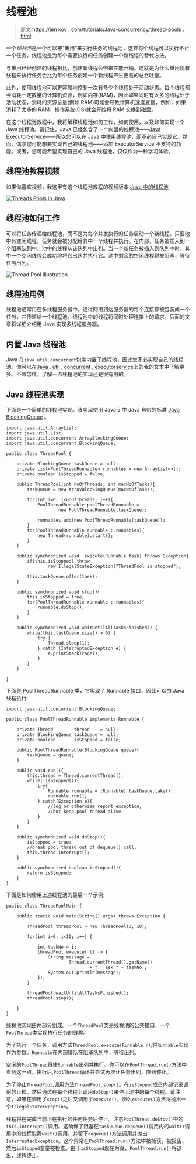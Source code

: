 # 线程池

> 原文:[https://jen kov . com/tutorials/Java-concurrency/thread-pools . html](https://jenkov.com/tutorials/java-concurrency/thread-pools.html)

一个*线程池*是一个可以被“重用”来执行任务的线程池，这样每个线程可以执行不止一个任务。线程池是为每个需要执行的任务创建一个新线程的替代方法。

与重用已经创建的线程相比，创建新线程会带来性能开销。这就是为什么重用现有线程来执行任务会比为每个任务创建一个新线程产生更高的总吞吐量。

此外，使用线程池可以更容易地控制一次有多少个线程处于活动状态。每个线程都会消耗一定数量的计算机资源，例如内存(RAM)，因此如果同时有太多的线程处于活动状态，消耗的资源总量(例如 RAM)可能会导致计算机速度变慢，例如，如果消耗了太多的 RAM，操作系统(OS)就会开始将 RAM 交换到磁盘。

在这个线程池教程中，我将解释线程池如何工作，如何使用，以及如何实现一个 Java 线程池。请记住，Java 已经包含了一个内置的线程池——[Java ExecutorService](/java-util-concurrent/executorservice.html)——所以您可以在 Java 中使用线程池，而不必自己实现它。然而，偶尔您可能想要实现自己的线程池——添加 ExecutorService 不支持的功能。或者，您可能希望实现自己的 Java 线程池，仅仅作为一种学习体验。

## 线程池教程视频

如果你喜欢视频，我这里有这个线程池教程的视频版本:[Java 中的线程池](https://www.youtube.com/watch?v=ZcKt5FYd3bU&list=PLL8woMHwr36EDxjUoCzboZjedsnhLP1j4&index=11 "Thread Pools in Java")

[![Threads Pools in Java](../Images/08c5d7ca096577dd8ec5f3530d6185ac.png)](https://www.youtube.com/watch?v=ZcKt5FYd3bU&list=PLL8woMHwr36EDxjUoCzboZjedsnhLP1j4&index=11 "Thread Pools in Java")

## 线程池如何工作

可以将任务传递给线程池，而不是为每个并发执行的任务启动一个新线程。只要池中有空闲线程，任务就会被分配给其中一个线程并执行。在内部，任务被插入到一个[阻塞队列](blocking-queues.html)中，池中的线程从该队列中出列。当一个新任务被插入到队列中时，其中一个空闲线程会成功地将它出队并执行它。池中剩余的空闲线程将被阻塞，等待任务出列。

![Thread Pool Illustration](../Images/f5eda8b5aa59d96ecdc82aff47ec60e9.png)

## 线程池用例

线程池通常用在多线程服务器中。通过网络到达服务器的每个连接都被包装成一个任务，并传递给一个线程池。线程池中的线程将同时处理连接上的请求。后面的文章将详细介绍用 Java 实现多线程服务器。

## 内置 Java 线程池

Java 在`java.util.concurrent`包中内置了线程池，因此您不必实现自己的线程池。你可以在[Java . util . concurrent . executorservice](/java-util-concurrent/executorservice.html)上的我的文本中了解更多。不管怎样，了解一点线程池的实现还是很有用的。

## Java 线程池实现

下面是一个简单的线程池实现。该实现使用 Java 5 中 Java 自带的标准 [Java BlockingQueue](/java-util-concurrent/blockingqueue.html) 。

```
import java.util.ArrayList;
import java.util.List;
import java.util.concurrent.ArrayBlockingQueue;
import java.util.concurrent.BlockingQueue;

public class ThreadPool {

    private BlockingQueue taskQueue = null;
    private List<PoolThreadRunnable> runnables = new ArrayList<>();
    private boolean isStopped = false;

    public ThreadPool(int noOfThreads, int maxNoOfTasks){
        taskQueue = new ArrayBlockingQueue(maxNoOfTasks);

        for(int i=0; i<noOfThreads; i++){
            PoolThreadRunnable poolThreadRunnable =
                    new PoolThreadRunnable(taskQueue);

            runnables.add(new PoolThreadRunnable(taskQueue));
        }
        for(PoolThreadRunnable runnable : runnables){
            new Thread(runnable).start();
        }
    }

    public synchronized void  execute(Runnable task) throws Exception{
        if(this.isStopped) throw
                new IllegalStateException("ThreadPool is stopped");

        this.taskQueue.offer(task);
    }

    public synchronized void stop(){
        this.isStopped = true;
        for(PoolThreadRunnable runnable : runnables){
            runnable.doStop();
        }
    }

    public synchronized void waitUntilAllTasksFinished() {
        while(this.taskQueue.size() > 0) {
            try {
                Thread.sleep(1);
            } catch (InterruptedException e) {
                e.printStackTrace();
            }
        }
    }

}

```

下面是 PoolThreadRunnable 类，它实现了 Runnable 接口，因此可以由 Java 线程执行:

```
import java.util.concurrent.BlockingQueue;

public class PoolThreadRunnable implements Runnable {

    private Thread        thread    = null;
    private BlockingQueue taskQueue = null;
    private boolean       isStopped = false;

    public PoolThreadRunnable(BlockingQueue queue){
        taskQueue = queue;
    }

    public void run(){
        this.thread = Thread.currentThread();
        while(!isStopped()){
            try{
                Runnable runnable = (Runnable) taskQueue.take();
                runnable.run();
            } catch(Exception e){
                //log or otherwise report exception,
                //but keep pool thread alive.
            }
        }
    }

    public synchronized void doStop(){
        isStopped = true;
        //break pool thread out of dequeue() call.
        this.thread.interrupt();
    }

    public synchronized boolean isStopped(){
        return isStopped;
    }
}

```

下面是如何使用上述线程池的最后一个示例:

```
public class ThreadPoolMain {

    public static void main(String[] args) throws Exception {

        ThreadPool threadPool = new ThreadPool(3, 10);

        for(int i=0; i<10; i++) {

            int taskNo = i;
            threadPool.execute( () -> {
                String message =
                        Thread.currentThread().getName()
                                + ": Task " + taskNo ;
                System.out.println(message);
            });
        }

        threadPool.waitUntilAllTasksFinished();
        threadPool.stop();

    }
}

```

线程池实现由两部分组成。一个`ThreadPool`类是线程池的公共接口，一个`PoolThread`类实现执行任务的线程。

为了执行一个任务，调用方法`ThreadPool.execute(Runnable r)`,将`Runnable`实现作为参数。`Runnable`在内部排队在[阻塞队列](blocking-queues.html)中，等待出列。

空闲的`PoolThread`将使`Runnable`出列并执行。你可以在`PoolThread.run()`方法中看到这一点。执行后,`PoolThread`循环并尝试再次让任务出列，直到停止。

为了停止`ThreadPool`,调用方法`ThreadPool.stop()`。在`isStopped`成员内部记录调用的止损。然后通过在每个线程上调用`doStop()`来停止池中的每个线程。请注意，如果在调用了`stop()`之后又调用了`execute()`，那么`execute()`方法将抛出一个`IllegalStateException`。

线程将在完成当前正在执行的任何任务后停止。注意`PoolThread.doStop()`中的`this.interrupt()`调用。这确保了阻塞在`taskQueue.dequeue()`调用内的`wait()`调用中的线程脱离`wait()`调用，并留下`dequeue()`方法调用并抛出`InterruptedException`。这个异常在`PoolThread.run()`方法中被捕获，被报告，然后`isStopped`变量被检查。由于`isStopped`现在为真，`PoolThread.run()`将退出，线程终止。
